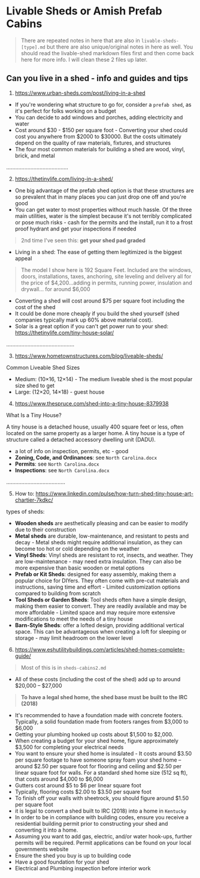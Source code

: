 # Livable Sheds or Amish Prefab Cabins

> There are repeated notes in here that are also in `livable-sheds-[type].md` but there are also unique/original notes in here as well. You should read the livable-shed markdown files first and then come back here for more info. I will clean these 2 files up later.

## Can you live in a shed - info and guides and tips

1. https://www.urban-sheds.com/post/living-in-a-shed

- If you're wondering what structure to go for, consider a `prefab shed`, as it's perfect for folks working on a budget
- You can decide to add windows and porches, adding electricity and water
- Cost around $30 - $150 per square foot - Converting your shed could cost you anywhere from $2000 to $30000. But the costs ultimately depend on the quality of raw materials, fixtures, and structures
- The four most common materials for building a shed are wood, vinyl, brick, and metal

.........................................

2. https://thetinylife.com/living-in-a-shed/

- One big advantage of the prefab shed option is that these structures are so prevalent that in many places you can just drop one off and you're good
- You can get water to most properties without much hassle. Of the three main utilities, water is the simplest because it's not terribly complicated or pose much risks - cash for the permits and the install, run it to a frost proof hydrant and get your inspections if needed

> 2nd time I've seen this: **get your shed pad graded**

- Living in a shed: The ease of getting them legitimized is the biggest appeal

> The model I show here is 192 Square Feet. Included are the windows, doors, installations, taxes, anchoring, site leveling and delivery all for the price of $4,200...adding in permits, running power, insulation and drywall... for around $6,000

- Converting a shed will cost around $75 per square foot including the cost of the shed
- It could be done more cheaply if you build the shed yourself (shed companies typically mark up 60% above material cost).
- Solar is a great option if you can't get power run to your shed: https://thetinylife.com/tiny-house-solar/

.............................................

3. https://www.hometownstructures.com/blog/liveable-sheds/

Common Liveable Shed Sizes

- Medium: (10×16, 12×14) - The medium liveable shed is the most popular size shed to get
- Large: (12×20, 14×18) - guest house

4. https://www.thespruce.com/shed-into-a-tiny-house-8379938

What Is a Tiny House?

A tiny house is a detached house, usually 400 square feet or less, often located on the same property as a larger home. A tiny house is a type of structure called a detached accessory dwelling unit (DADU).

- a lot of info on inspection, permits, etc - good
- **Zoning, Code, and Ordinances**: see `North Carolina.docx`
- **Permits**: see `North Carolina.docx`
- **Inspections**: see `North Carolina.docx`

.......................................

5. How to: https://www.linkedin.com/pulse/how-turn-shed-tiny-house-art-chartier-7kdkc/

types of sheds:

- **Wooden sheds** are aesthetically pleasing and can be easier to modify due to their construction
- **Metal sheds** are durable, low-maintenance, and resistant to pests and decay - Metal sheds might require additional insulation, as they can become too hot or cold depending on the weather
- **Vinyl Sheds**: Vinyl sheds are resistant to rot, insects, and weather. They are low-maintenance - may need extra insulation. They can also be more expensive than basic wooden or metal options
- **Prefab or Kit Sheds**: designed for easy assembly, making them a popular choice for DIYers. They often come with pre-cut materials and instructions, saving time and effort - Limited customization options compared to building from scratch
- **Tool Sheds or Garden Sheds**: Tool sheds often have a simple design, making them easier to convert. They are readily available and may be more affordable - Limited space and may require more extensive modifications to meet the needs of a tiny house
- **Barn-Style Sheds**: offer a lofted design, providing additional vertical space. This can be advantageous when creating a loft for sleeping or storage - may limit headroom on the lower level

6. https://www.eshutilitybuildings.com/articles/shed-homes-complete-guide/

> Most of this is in `sheds-cabins2.md`

- All of these costs (including the cost of the shed) add up to around $20,000 – $27,000

> **To have a legal shed home, the shed base must be built to the IRC (2018)**

- It's recommended to have a foundation made with concrete footers. Typically, a solid foundation made from footers ranges from $3,000 to $6,000
- Getting your plumbing hooked up costs about $1,500 to $2,000.
- When creating a budget for your shed home, figure approximately $3,500 for completing your electrical needs
- You want to ensure your shed home is insulated - It costs around $3.50 per square footage to have someone spray foam your shed home – around $2.50 per square foot for flooring and ceiling and $2.50 per linear square foot for walls. For a standard shed home size (512 sq ft), that costs around $4,000 to $6,000
- Gutters cost around $5 to $6 per linear square foot
- Typically, flooring costs $2.00 to $3.50 per square foot
- To finish off your walls with sheetrock, you should figure around $1.50 per square foot
- it is legal to convert a shed built to IRC (2018) into a home in `Kentucky`
- In order to be in compliance with building codes, ensure you receive a residential building permit prior to constructing your shed and converting it into a home.
- Assuming you want to add gas, electric, and/or water hook-ups, further permits will be required. Permit applications can be found on your local governments website
- Ensure the shed you buy is up to building code
- Have a good foundation for your shed
- Electrical and Plumbing inspection before interior work
